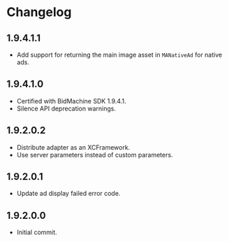 # Changelog

## 1.9.4.1.1
* Add support for returning the main image asset in `MANativeAd` for native ads.

## 1.9.4.1.0
* Certified with BidMachine SDK 1.9.4.1.
* Silence API deprecation warnings.

## 1.9.2.0.2
* Distribute adapter as an XCFramework.
* Use server parameters instead of custom parameters.

## 1.9.2.0.1
* Update ad display failed error code.

## 1.9.2.0.0    
* Initial commit.
